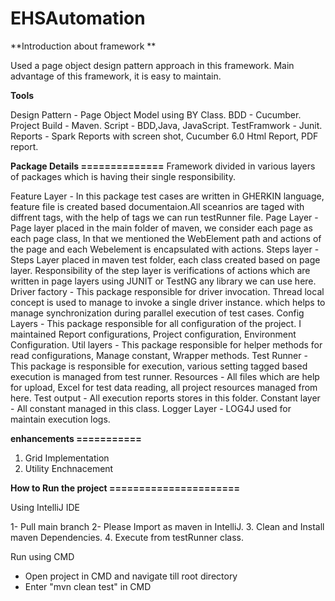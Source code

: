 # EHSAutomation

**Introduction about framework **

Used a page object design pattern approach in this framework. Main advantage of this framework, it is easy to maintain. 

**Tools**

Design Pattern - Page Object Model using BY Class.
BDD - Cucumber.
Project Build - Maven. 
Script - BDD,Java, JavaScript.
TestFramwork - Junit.
Reports - Spark Reports with screen shot, Cucumber 6.0 Html Report, PDF report.

**Package Details
==============**
Framework divided in various layers of packages which is having their single responsibility.

Feature Layer - In this package test cases are written in GHERKIN language, feature file is created based documentaion.All sceanrios are taged with diffrent tags, with the help of tags we can run testRunner file.
Page Layer - Page layer placed in the main folder of maven, we consider each page as each page class, In that we mentioned the WebElement path and actions of the page and each Webelement is encapsulated with actions.
Steps layer  - Steps Layer placed in maven test folder, each class created based on page layer. Responsibility of the step layer is verifications of actions which are written in page layers  using JUNIT or TestNG any library we can use here. 
Driver factory - This package responsible for driver invocation. Thread local concept is used to manage to invoke a single driver instance. which helps to manage synchronization during parallel execution of test cases. 
Config Layers - This package responsible for all configuration of the project. I maintained Report configurations, Project configuration, Environment Configuration.
Util layers - This package responsible for helper methods for read configurations, Manage constant, Wrapper methods.
Test Runner - This package is responsible for execution, various setting tagged based execution is managed  from test runner. 
Resources - All files which are help for upload, Excel for test data reading, all project resources managed from here.
Test output - All execution reports stores in this folder.
Constant layer - All constant managed in this class.
Logger Layer - LOG4J used for maintain execution logs.

**enhancements
===========**
1. Grid Implementation
2. Utility Enchnacement

**How to Run the project 
======================**

Using IntelliJ IDE

1- Pull main branch 
2- Please Import as maven in IntelliJ.
3. Clean and Install maven Dependencies.
4. Execute from testRunner class.

Run using CMD

- Open project in CMD and navigate till root directory 
- Enter "mvn clean test" in CMD



